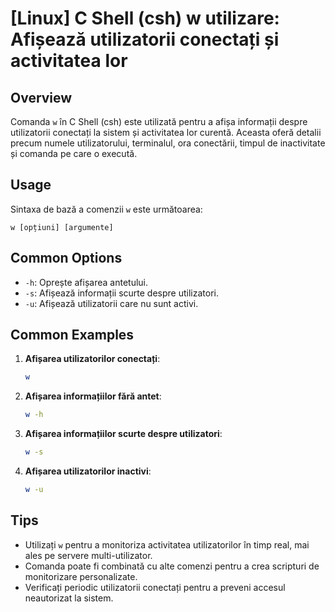 # [Linux] C Shell (csh) w utilizare: Afișează utilizatorii conectați și activitatea lor

## Overview
Comanda `w` în C Shell (csh) este utilizată pentru a afișa informații despre utilizatorii conectați la sistem și activitatea lor curentă. Aceasta oferă detalii precum numele utilizatorului, terminalul, ora conectării, timpul de inactivitate și comanda pe care o execută.

## Usage
Sintaxa de bază a comenzii `w` este următoarea:

```
w [opțiuni] [argumente]
```

## Common Options
- `-h`: Oprește afișarea antetului.
- `-s`: Afișează informații scurte despre utilizatori.
- `-u`: Afișează utilizatorii care nu sunt activi.

## Common Examples
1. **Afișarea utilizatorilor conectați**:
   ```bash
   w
   ```

2. **Afișarea informațiilor fără antet**:
   ```bash
   w -h
   ```

3. **Afișarea informațiilor scurte despre utilizatori**:
   ```bash
   w -s
   ```

4. **Afișarea utilizatorilor inactivi**:
   ```bash
   w -u
   ```

## Tips
- Utilizați `w` pentru a monitoriza activitatea utilizatorilor în timp real, mai ales pe servere multi-utilizator.
- Comanda poate fi combinată cu alte comenzi pentru a crea scripturi de monitorizare personalizate.
- Verificați periodic utilizatorii conectați pentru a preveni accesul neautorizat la sistem.